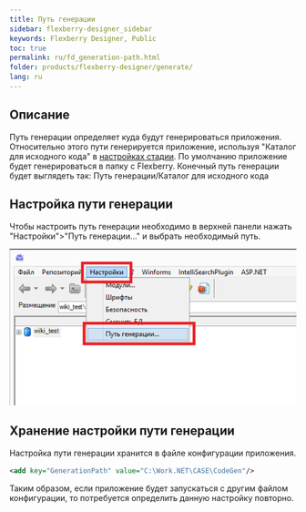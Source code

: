 ```yaml
---
title: Путь генерации
sidebar: flexberry-designer_sidebar
keywords: Flexberry Designer, Public
toc: true
permalink: ru/fd_generation-path.html
folder: products/flexberry-designer/generate/
lang: ru
---
```



## Описание

Путь генерации определяет куда будут генерироваться приложения. Относительно этого пути генерируется приложение, используя "Каталог для исходного кода" в [настройках стадии](fd_project-customization.html). По умолчанию приложение будет генерироваться в папку с Flexberry. Конечный путь генерации будет выглядеть так: 
Путь генерации/Каталог для исходного кода

## Настройка пути генерации

Чтобы настроить путь генерации необходимо в верхней панели нажать "Настройки">"Путь генерации..." и выбрать необходимый путь.

![](/images/pages/products/flexberry-designer/generate/generation-path-setup.png)

## Хранение настройки пути генерации

Настройка пути генерации хранится в файле конфигурации приложения.

```xml
<add key="GenerationPath" value="C:\Work.NET\CASE\CodeGen"/>
```
Таким образом, если приложение будет запускаться с другим файлом конфигурации, то потребуется определить данную настройку повторно.
 